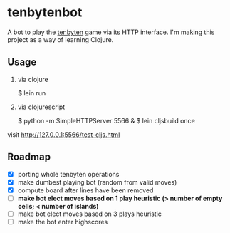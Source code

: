 # tenbytenbot

A bot to play the [tenbyten](https://github.com/JosePedroDias/tenbyten) game via its HTTP interface.
I'm making this project as a way of learning Clojure.



## Usage

1. via clojure

    $ lein run

2. via clojurescript

    $ python -m SimpleHTTPServer 5566 &
    $ lein cljsbuild once

visit <http://127.0.0.1:5566/test-cljs.html>



## Roadmap

* [x] porting whole tenbyten operations
* [x] make dumbest playing bot (random from valid moves)
* [x] compute board after lines have been removed
* [ ] **make bot elect moves based on 1 play heuristic (> number of empty cells; < number of islands)**
* [ ] make bot elect moves based on 3 plays heuristic
* [ ] make the bot enter highscores
